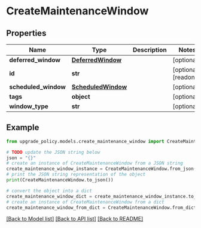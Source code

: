 # CreateMaintenanceWindow


## Properties

Name | Type | Description | Notes
------------ | ------------- | ------------- | -------------
**deferred_window** | [**DeferredWindow**](DeferredWindow.md) |  | [optional] 
**id** | **str** |  | [optional] [readonly] 
**scheduled_window** | [**ScheduledWindow**](ScheduledWindow.md) |  | [optional] 
**tags** | **object** |  | [optional] 
**window_type** | **str** |  | [optional] 

## Example

```python
from upgrade_policy.models.create_maintenance_window import CreateMaintenanceWindow

# TODO update the JSON string below
json = "{}"
# create an instance of CreateMaintenanceWindow from a JSON string
create_maintenance_window_instance = CreateMaintenanceWindow.from_json(json)
# print the JSON string representation of the object
print(CreateMaintenanceWindow.to_json())

# convert the object into a dict
create_maintenance_window_dict = create_maintenance_window_instance.to_dict()
# create an instance of CreateMaintenanceWindow from a dict
create_maintenance_window_from_dict = CreateMaintenanceWindow.from_dict(create_maintenance_window_dict)
```
[[Back to Model list]](../README.md#documentation-for-models) [[Back to API list]](../README.md#documentation-for-api-endpoints) [[Back to README]](../README.md)


